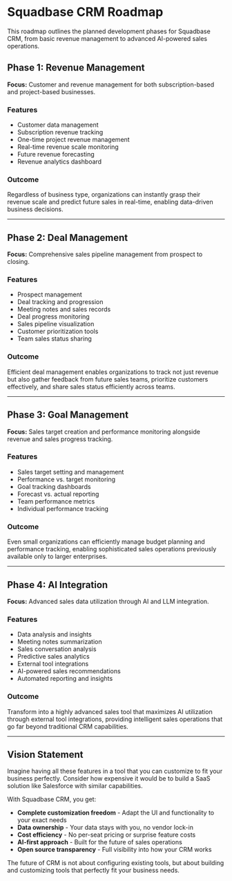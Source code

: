 # Squadbase CRM Roadmap

This roadmap outlines the planned development phases for Squadbase CRM, from basic revenue management to advanced AI-powered sales operations.

## Phase 1: Revenue Management

**Focus:** Customer and revenue management for both subscription-based and project-based businesses.

### Features
- Customer data management
- Subscription revenue tracking
- One-time project revenue management
- Real-time revenue scale monitoring
- Future revenue forecasting
- Revenue analytics dashboard

### Outcome
Regardless of business type, organizations can instantly grasp their revenue scale and predict future sales in real-time, enabling data-driven business decisions.

---

## Phase 2: Deal Management

**Focus:** Comprehensive sales pipeline management from prospect to closing.

### Features
- Prospect management
- Deal tracking and progression
- Meeting notes and sales records
- Deal progress monitoring
- Sales pipeline visualization
- Customer prioritization tools
- Team sales status sharing

### Outcome
Efficient deal management enables organizations to track not just revenue but also gather feedback from future sales teams, prioritize customers effectively, and share sales status efficiently across teams.

---

## Phase 3: Goal Management

**Focus:** Sales target creation and performance monitoring alongside revenue and sales progress tracking.

### Features
- Sales target setting and management
- Performance vs. target monitoring
- Goal tracking dashboards
- Forecast vs. actual reporting
- Team performance metrics
- Individual performance tracking

### Outcome
Even small organizations can efficiently manage budget planning and performance tracking, enabling sophisticated sales operations previously available only to larger enterprises.

---

## Phase 4: AI Integration

**Focus:** Advanced sales data utilization through AI and LLM integration.

### Features
- Data analysis and insights
- Meeting notes summarization
- Sales conversation analysis
- Predictive sales analytics
- External tool integrations
- AI-powered sales recommendations
- Automated reporting and insights

### Outcome
Transform into a highly advanced sales tool that maximizes AI utilization through external tool integrations, providing intelligent sales operations that go far beyond traditional CRM capabilities.

---

## Vision Statement

Imagine having all these features in a tool that you can customize to fit your business perfectly. Consider how expensive it would be to build a SaaS solution like Salesforce with similar capabilities.

With Squadbase CRM, you get:
- **Complete customization freedom** - Adapt the UI and functionality to your exact needs
- **Data ownership** - Your data stays with you, no vendor lock-in
- **Cost efficiency** - No per-seat pricing or surprise feature costs
- **AI-first approach** - Built for the future of sales operations
- **Open source transparency** - Full visibility into how your CRM works

The future of CRM is not about configuring existing tools, but about building and customizing tools that perfectly fit your business needs.